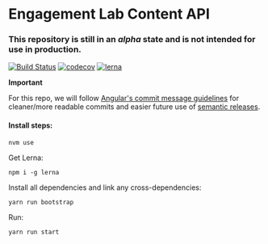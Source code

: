 # Engagement Lab Content API

### This repository is still in an _alpha_ state and is not intended for use in production.

[![Build Status](https://travis-ci.org/engagementlab/el-api.svg?branch=master)](https://travis-ci.org/engagementlab/el-api)
[![codecov](https://codecov.io/gh/engagementlab/el-api/branch/master/graph/badge.svg)](https://codecov.io/gh/engagementlab/el-api)
[![lerna](https://img.shields.io/badge/maintained%20with-lerna-cc00ff.svg)](https://lerna.js.org/)

**Important**

For this repo, we will follow [Angular's commit message guidelines](https://github.com/angular/angular/blob/master/CONTRIBUTING.md#commit) for cleaner/more readable commits and easier future use of [semantic releases](https://github.com/semantic-release/semantic-release).

#### Install steps:

`nvm use`

Get Lerna:

`npm i -g lerna`

Install all dependencies and link any cross-dependencies:

`yarn run bootstrap`

Run:

`yarn run start`
